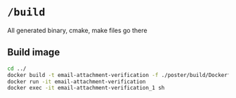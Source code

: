# `/build`

All generated binary, cmake, make files go there

## Build image
```bash
cd ../
docker build -t email-attachment-verification -f ./poster/build/Dockerfile .
docker run -it email-attachment-verification
docker exec -it email-attachment-verification_1 sh
```
